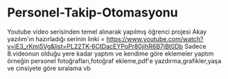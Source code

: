 # Personel-Takip-Otomasyonu
Youtube video serisinden temel alınarak yapılmış öğrenci projesi
Akay yazılım'ın hazırladığı serinin linki = https://www.youtube.com/watch?v=iE3_rKmi5Vg&list=PL22TK-6CtDacEYPoPr80jihR6B7jBt0Db
Sadece 8.videonun olduğu yere kadar yaptım ve kendime göre eklemeler yaptım örneğin personel fotoğrafları,fotoğraf ekleme,pdf'e yazdırma,grafikler,yaşa ve cinsiyete göre sıralama vb 
